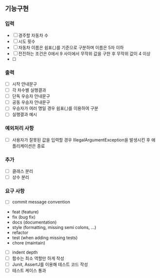 ## 기능구현

### 입력

* [ ] 경주할 자동차 수
* [ ] 시도 횟수
* [ ] 자동차 이름은 쉼표(,)를 기준으로 구분하며 이름은 5자 이하
* [ ] 전진하는 조건은 0에서 9 사이에서 무작위 값을 구한 후 무작위 값이 4 이상
* [ ]

### 출력

* [ ] 시작 안내문구
* [ ] 각 차수별 실행결과
* [ ] 단독 우승자 안내문구
* [ ] 공동 우승자 안내문구
* [ ] 우승자가 여러 명일 경우 쉼표(,)를 이용하여 구분
* [ ] 실행결과 예시

### 예외처리 사항

* [ ] 사용자가 잘못된 값을 입력할 경우 IllegalArgumentException을 발생시킨 후 애플리케이션은 종료

### 추가

* [ ] 클래스 분리
* [ ] 상수 분리

### 요구 사항

* [ ] commit message convention
- feat (feature)
- fix (bug fix)
- docs (documentation)
- style (formatting, missing semi colons, …)
- refactor
- test (when adding missing tests)
- chore (maintain)

* [ ] indent depth
* [ ] 함수는 최소 역할만 하게 작성
* [ ] Junit, AssertJ를 이용해 테스트 코드 작성
* [ ] 테스트 케이스 통과